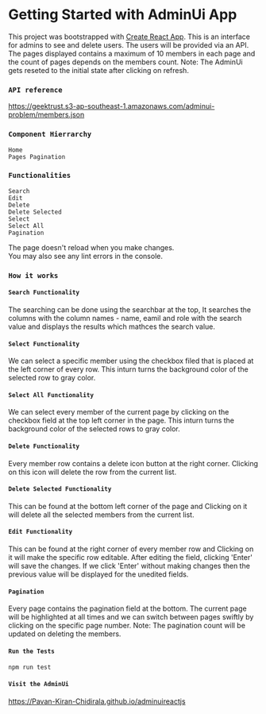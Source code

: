 # Getting Started with AdminUi App

This project was bootstrapped with [Create React App](https://github.com/facebook/create-react-app).
This is an interface for admins to see and delete users.
The users will be provided via an API.
The pages displayed contains a maximum of 10 members in each page and the count of pages depends on the members count.
Note: The AdminUi gets reseted to the initial state after clicking on refresh.

### `API reference`

https://geektrust.s3-ap-southeast-1.amazonaws.com/adminui-problem/members.json

### `Component Hierrarchy`

```
Home
Pages Pagination
```

### `Functionalities`

```
Search
Edit
Delete
Delete Selected
Select
Select All
Pagination
```

The page doesn't reload when you make changes.\
You may also see any lint errors in the console.

### `How it works`

#### `Search Functionality`

The searching can be done using the searchbar at the top, It searches the columns with the column names - name, eamil and role with the search value and displays the results which mathces the search value.

#### `Select Functionality`

We can select a specific member using the checkbox filed that is placed at the left corner of every row. This inturn turns the background color of the selected row to gray color.

#### `Select All Functionality`

We can select every member of the current page by clicking on the checkbox field at the top left corner in the page.
This inturn turns the background color of the selected rows to gray color.

#### `Delete Functionality`

Every member row contains a delete icon button at the right corner. Clicking on this icon will delete the row from the current list.

#### `Delete Selected Functionality`

This can be found at the bottom left corner of the page and Clicking on it will delete all the selected members from the current list.

#### `Edit Functionality`

This can be found at the right corner of every member row and Clicking on it will make the specific row editable.
After editing the field, clicking 'Enter' will save the changes.
If we click 'Enter' without making changes then the previous value will be displayed for the unedited fields.

#### `Pagination`

Every page contains the pagination field at the bottom. The current page will be highlighted at all times and we can switch between pages swiftly by clicking on the specific page number.
Note: The pagination count will be updated on deleting the members.

#### `Run the Tests`

`npm run test`

#### `Visit the AdminUi`

https://Pavan-Kiran-Chidirala.github.io/adminuireactjs
